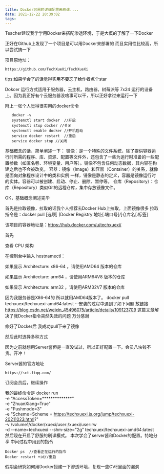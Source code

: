 ```yaml
---
title: Docker容器的详细配置来刷课....
date: 2021-12-22 20:39:02
tags:
---
```

Teacher建议我学学用Docker来搭配渗透环境，于是大概的了解了一下Docker

正好在Github上发现了一个项目是可以用Docker来部署的 而且实用性比较高，所以尝试搞一下

项目原地址：
```
https://github.com/TechXueXi/TechXueXi
```
tips:如果学会了的话觉得实用不要忘了给作者点个star

Dokcer 运行方式适用于服务器，云主机，路由器，树莓派等 7x24 运行的设备上。因为我正好有个云服务器没啥事可以干，所以正好拿过来运行一下

附上一张个人觉得很实用的docker命令
```
   docker -v
   systemctl start docker  //开启
   systemctl stop docker //关闭
   systemctl enable docker //开机启动
   service docker restart  //重启
   service docker stop //关闭
```



基础概念的话，简单阐述一下：
镜像：是一个特殊的文件系统，除了提供容器运行时所需的程序、库、资源、配置等文件外，还包含了一些为运行时准备的一些配置参数（如匿名卷、环境变量、用户等）。镜像不包含任何动态数据，其内容在构建之后也不会被改变。
容器：镜像（Image）和容器（Container）的关系，就像是面向对象程序设计中的类和实例 一样，镜像是静态的定义，容器是镜像运行时的实体。容器可以被创建、启动、停止、删除、暂停等。
仓库（Repository）：仓库（Repository）类似Git的远程仓库，集中存放镜像文件。

OK，基础概念阐述完毕

首先是拉取镜像，拉取的话我个人推荐去Docker Hub上拉取，上面镜像很多
拉取指令是：docker pull [选项] [Docker Registry 地址[:端口号]/]仓库名[:标签]

该项目的容器地址是：https://hub.docker.com/u/techxuexi/

首先

查看 CPU 架构

在控制台中输入 hostnamectl：

如果显示 Architecture: x86-64 ，请使用AMD64 版本的仓库

如果显示 Architecture: arm64 ，请使用ARM64V8 版本的仓库

如果显示 Architecture: arm32 ，请使用ARM32V7 版本的仓库

因为我服务器是X86-64的 所以就用AMD64版本了。
docker pull techxuexi/techxuexi-amd64:latest
···安装的过程中遇到了如下问题
放链接
https://blog.csdn.net/weixin_45496075/article/details/109123709
这篇文章解决了我Docker指令突然失效的问题 万分感谢

修好了Docker后 我成功pull下来了镜像

然后此时选择多种方式

因为之前就想用Server酱但是一直没试过，所以正好配置一下。会员八块钱不贵。开冲！

Server酱的官方地址
```
https://sct.ftqq.com/
```

订阅会员后，继续操作


我的最终命令是
docker run \
  -e "AccessToken=**************" \
  -e "ZhuanXiang=True" \
  -e "Pushmode=3" \
  -e "Scheme=Scheme = https://techxuexi.js.org/jump/techxuexi-20211023.html?" \
  -v /volume1/docker/xuexi/user:/xuexi/user:rw \
  -d --name=techxuexi --shm-size="2g" techxuexi/techxuexi-amd64:latest
然后现在开启了舒服的刷课模式。
本次学会了server酱和Docker的配置。特地分享
中间过程中用到的指令
```
Docker ps  //查看正在运行的指令
Docker restart +id//重启
```
假期会研究如何用Docker搭建一下渗透环境，复现一些CVE里面的漏洞
